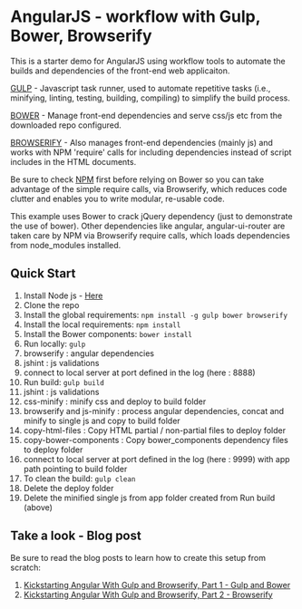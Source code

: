 # AngularJS - workflow with Gulp, Bower, Browserify
This is a starter demo for AngularJS using workflow tools to automate the builds and dependencies of the front-end web applicaiton.


[GULP](http://gulpjs.com/plugins/) - Javascript task runner, used to automate repetitive tasks (i.e., minifying, linting, testing, building, compiling) to simplify the build process.

[BOWER](http://bower.io/) - Manage front-end dependencies and serve css/js etc from the downloaded repo configured.

[BROWSERIFY](http://browserify.org/) - Also manages front-end dependencies (mainly js) and works with NPM 'require' calls for including dependencies instead of script includes in the HTML documents.

Be sure to check [NPM](https://www.npmjs.com/) first before relying on Bower so you can take advantage of the simple require calls, via Browserify, which reduces code clutter and enables you to write modular, re-usable code.

This example uses Bower to crack jQuery dependency (just to demonstrate the use of bower). Other dependencies like angular, angular-ui-router are taken care by NPM via Browserify require calls, which loads dependencies from node_modules installed.


## Quick Start

1. Install Node js - [Here](https://nodejs.org/)
1. Clone the repo
1. Install the global requirements: `npm install -g gulp bower browserify`
1. Install the local requirements: `npm install`
1. Install the Bower components: `bower install`
1. Run locally: `gulp`
  2. browserify : angular dependencies
  2. jshint : js validations
  2. connect to local server at port defined in the log (here : 8888)
1. Run build: `gulp build`
  2. jshint : js validations
  2. css-minify : minify css and deploy to build folder
  2. browserify and js-minify : process angular dependencies, concat and minify to single js and copy to build folder
  2. copy-html-files : Copy HTML partial / non-partial files to deploy folder
  2. copy-bower-components : Copy bower_components dependency files to deploy folder
  2. connect to local server at port defined in the log (here : 9999) with app path pointing to build folder
1. To clean the build: `gulp clean`
  2. Delete the deploy folder
  2. Delete the minified single js from app folder created from Run build (above)

## Take a look - Blog post

Be sure to read the blog posts to learn how to create this setup from scratch:

1. [Kickstarting Angular With Gulp and Browserify, Part 1 - Gulp and Bower](http://mherman.org/blog/2014/08/14/kickstarting-angular-with-gulp)
1. [Kickstarting Angular With Gulp and Browserify, Part 2 - Browserify](http://mherman.org/blog/2014/08/15/kickstarting-angular-with-gulp-and-browserify-part-2)
